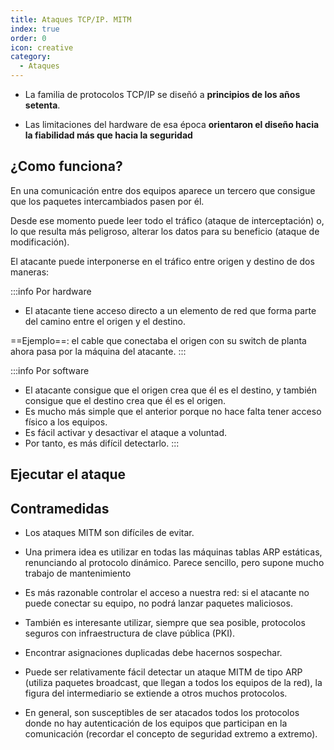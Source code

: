 ```yaml
---
title: Ataques TCP/IP. MITM
index: true
order: 0
icon: creative
category:
  - Ataques
---
```


* La familia de protocolos TCP/IP se diseñó a **principios de los años setenta**. 

* Las limitaciones del hardware de esa época **orientaron el diseño hacia la fiabilidad más que hacia la seguridad**


## ¿Como funciona?

En una comunicación entre dos equipos aparece un tercero que consigue que los paquetes intercambiados pasen por él. 

Desde ese momento puede leer todo el tráfico (ataque de interceptación) o, lo que resulta más peligroso, alterar los datos para su beneficio (ataque de modificación).

El atacante puede interponerse en el tráfico entre origen y destino de dos maneras:

:::info Por hardware
* El atacante tiene acceso directo a un elemento de red que forma parte del camino entre el origen y el destino. 

==Ejemplo==: el cable que conectaba el origen con su switch de planta ahora pasa por la máquina del atacante.
::: 

:::info Por software
* El atacante consigue que el origen crea que él es el destino, y también consigue que el destino crea que él es el origen. 
* Es mucho más simple que el anterior porque no hace falta tener acceso físico a los equipos.
* Es fácil activar y desactivar el ataque a voluntad.
* Por tanto, es más difícil detectarlo.
:::

## Ejecutar el ataque 


## Contramedidas

* Los ataques MITM son difíciles de evitar. 

* Una primera idea es utilizar en todas las máquinas tablas ARP estáticas, renunciando al protocolo dinámico. Parece sencillo, pero supone mucho trabajo de mantenimiento

* Es más razonable controlar el acceso a nuestra red: si el atacante no puede conectar su equipo, no podrá lanzar paquetes maliciosos. 

* También es interesante utilizar, siempre que sea posible, protocolos seguros con infraestructura de clave pública (PKI). 

* Encontrar asignaciones duplicadas debe hacernos sospechar.

* Puede ser relativamente fácil detectar un ataque MITM de tipo ARP (utiliza paquetes broadcast, que llegan a todos los equipos de la red), la figura del intermediario se extiende a otros muchos protocolos. 

* En general, son susceptibles de ser atacados todos los protocolos donde no hay autenticación de los equipos que participan en la comunicación (recordar el concepto de seguridad extremo a extremo). 
